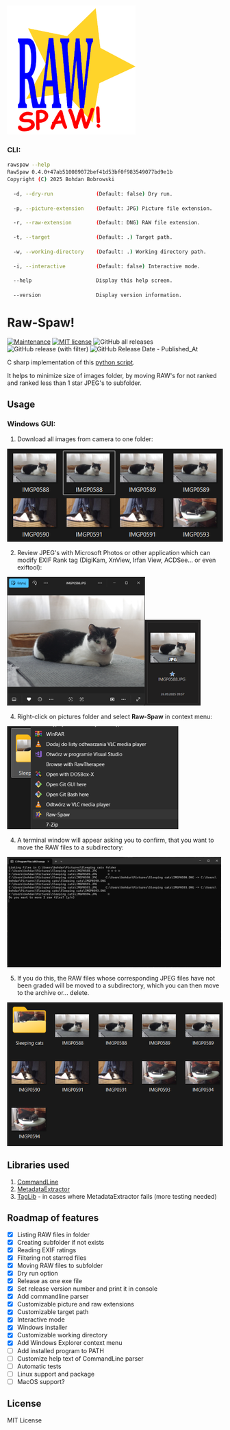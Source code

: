 <img src="Assets/RawSpaw_logo_web.svg" width="300" />

### CLI:

```bash
rawspaw --help
RawSpaw 0.4.0+47ab510089072bef41d53bf0f983549077bd9e1b
Copyright (C) 2025 Bohdan Bobrowski

  -d, --dry-run              (Default: false) Dry run.

  -p, --picture-extension    (Default: JPG) Picture file extension.

  -r, --raw-extension        (Default: DNG) RAW file extension.

  -t, --target               (Default: .) Target path.

  -w, --working-directory    (Default: .) Working directory path.

  -i, --interactive          (Default: false) Interactive mode.

  --help                     Display this help screen.

  --version                  Display version information.
```

# Raw-Spaw!

[![Maintenance](https://img.shields.io/badge/Maintained%3F-yes-green.svg)](https://github.com/bohdanbobrowski/raw-spaw/graphs/commit-activity) [![MIT license](https://img.shields.io/badge/License-MIT-blue.svg)](https://lbesson.mit-license.org/) ![GitHub all releases](https://img.shields.io/github/downloads/bohdanbobrowski/raw-spaw/total) ![GitHub release (with filter)](https://img.shields.io/github/v/release/bohdanbobrowski/raw-spaw) ![GitHub Release Date - Published_At](https://img.shields.io/github/release-date/bohdanbobrowski/raw-spaw)

C sharp implementation of this [python script](https://github.com/bohdanbobrowski/python_toolbox?tab=readme-ov-file#move_not_starred).

It helps to minimize size of images folder, by moving RAW's for not ranked and ranked less than 1 star JPEG's to subfolder. 

## Usage

### Windows GUI:

1. Download all images from camera to one folder:

<img src="./Assets/RawSpaw_Help1.png" />

2. Review JPEG's with Microsoft Photos or other application which can modify EXIF Rank tag (DigiKam, XnView, Irfan View, ACDSee... or even exiftool):

<img src="./Assets/RawSpaw_Help2.png" height="300" /><img src="./Assets/RawSpaw_Help2b.png" height="200" />

4. Right-click on pictures folder and select **Raw-Spaw** in context menu:

<img src="./Assets/RawSpaw_Help3.png" width="400" />

4. A terminal window will appear asking you to confirm, that you want to move the RAW files to a subdirectory:

<img src="./Assets/RawSpaw_Help4.png" width="500" />

5. If you do this, the RAW files whose corresponding JPEG files have not been graded will be moved to a subdirectory, which you can then move to the archive or... delete.

<img src="./Assets/RawSpaw_Help5.png" />

## Libraries used

1. [CommandLine](https://github.com/commandlineparser/commandline)
2. [MetadataExtractor](https://github.com/drewnoakes/metadata-extractor-dotnet)
3. [TagLib](https://github.com/mono/taglib-sharp) - in cases where MetadataExtractor fails (more testing needed)

## Roadmap of features
- [X] Listing RAW files in folder
- [X] Creating subfolder if not exists
- [X] Reading EXIF ratings
- [X] Filtering not starred files
- [X] Moving RAW files to subfolder
- [X] Dry run option
- [X] Release as one exe file
- [X] Set release version number and print it in console
- [X] Add commandline parser
- [X] Customizable picture and raw extensions
- [X] Customizable target path
- [X] Interactive mode
- [X] Windows installer
- [X] Customizable working directory
- [X] Add Windows Explorer context menu
- [ ] Add installed program to PATH
- [ ] Customize help text of CommandLine parser
- [ ] Automatic tests
- [ ] Linux support and package
- [ ] MacOS support?

## License
MIT License
